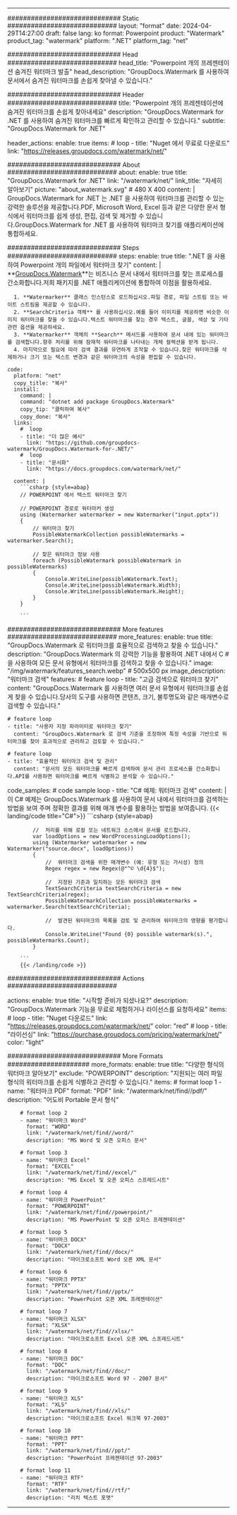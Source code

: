 
---
############################# Static ############################
layout: "format"
date:  2024-04-29T14:27:00
draft: false
lang: ko
format: Powerpoint
product: "Watermark"
product_tag: "watermark"
platform: ".NET"
platform_tag: "net"

############################# Head ############################
head_title: "Powerpoint 개의 프레젠테이션 숨겨진 워터마크 발출"
head_description: "GroupDocs.Watermark 를 사용하여 문서에서 숨겨진 워터마크를 손쉽게 찾아낼 수 있습니다."

############################# Header ############################
title: "Powerpoint 개의 프레젠테이션에 숨겨진 워터마크를 손쉽게 찾아내세요" 
description: "GroupDocs.Watermark for .NET 를 사용하여 숨겨진 워터마크를 빠르게 확인하고 관리할 수 있습니다."
subtitle: "GroupDocs.Watermark for .NET" 

header_actions:
  enable: true
  items:
    #  loop
    - title: "Nuget 에서 무료로 다운로드"
      link: "https://releases.groupdocs.com/watermark/net/"
      
############################# About ############################
about:
    enable: true
    title: "GroupDocs.Watermark for .NET"
    link: "/watermark/net/"
    link_title: "자세히 알아보기"
    picture: "about_watermark.svg" # 480 X 400
    content: |
       GroupDocs.Watermark for .NET 는 .NET 을 사용하여 워터마크를 관리할 수 있는 강력한 솔루션을 제공합니다.PDF, Microsoft Word, Excel 등과 같은 다양한 문서 형식에서 워터마크를 쉽게 생성, 편집, 검색 및 제거할 수 있습니다.GroupDocs.Watermark for .NET 를 사용하여 워터마크 찾기를 애플리케이션에 통합하세요.

############################# Steps ############################
steps:
    enable: true
    title: ".NET 을 사용하여 Powerpoint 개의 파일에서 워터마크 찾기"
    content: |
      **[GroupDocs.Watermark](https://products.groupdocs.com/watermark/net/)**는 비즈니스 문서 내에서 워터마크를 찾는 프로세스를 간소화합니다.저희 패키지를 .NET 애플리케이션에 통합하여 이점을 활용하세요.
      
      1. **Watermarker** 클래스 인스턴스로 로드하십시오.파일 경로, 파일 스트림 또는 바이트 스트림을 제공할 수 있습니다.
      2. **SearchCriteria 객체** 를 사용하십시오.예를 들어 이미지를 제공하면 비슷한 이미지 워터마크를 찾을 수 있습니다.텍스트 워터마크를 찾는 경우 텍스트, 글꼴, 색상 및 기타 관련 옵션을 제공하세요.
      3. **Watermarker** 객체의 **Search** 메서드를 사용하여 문서 내에 있는 워터마크를 검색합니다.향후 처리를 위해 잠재적 워터마크를 나타내는 개체 컬렉션을 받게 됩니다.
      4. 마지막으로 필요에 따라 검색 결과를 유연하게 조작할 수 있습니다.찾은 워터마크를 삭제하거나 크기 또는 텍스트 변경과 같은 워터마크의 속성을 편집할 수 있습니다.
   
    code:
      platform: "net"
      copy_title: "복사"
      install:
        command: |
        command: "dotnet add package GroupDocs.Watermark"
        copy_tip: "클릭하여 복사"
        copy_done: "복사"
      links:
        #  loop
        - title: "더 많은 예시"
          link: "https://github.com/groupdocs-watermark/GroupDocs.Watermark-for-.NET/"
        #  loop
        - title: "문서화"
          link: "https://docs.groupdocs.com/watermark/net/"
          
      content: |
        ```csharp {style=abap}
        // POWERPOINT 에서 텍스트 워터마크 찾기

        // POWERPOINT 경로로 워터마커 생성
        using (Watermarker watermarker = new Watermarker("input.pptx"))
        {
            // 워터마크 찾기
            PossibleWatermarkCollection possibleWatermarks = watermarker.Search();

            // 찾은 워터마크 정보 사용
            foreach (PossibleWatermark possibleWatermark in possibleWatermarks)
            {
                Console.WriteLine(possibleWatermark.Text);
                Console.WriteLine(possibleWatermark.Width);
                Console.WriteLine(possibleWatermark.Height);
            }
        }
        
        ```            

############################# More features ############################
more_features:
  enable: true
  title: "GroupDocs.Watermark 로 워터마크를 효율적으로 검색하고 찾을 수 있습니다."
  description: "GroupDocs.Watermark 의 강력한 기능을 활용하여 .NET 내에서 C #을 사용하여 모든 문서 유형에서 워터마크를 검색하고 찾을 수 있습니다."
  image: "/img/watermark/features_search.webp" # 500x500 px
  image_description: "워터마크 검색"
  features:
    # feature loop
    - title: "고급 검색으로 워터마크 찾기"
      content: "GroupDocs.Watermark 를 사용하면 여러 문서 유형에서 워터마크를 손쉽게 찾을 수 있습니다.당사의 도구를 사용하면 콘텐츠, 크기, 불투명도와 같은 매개변수로 검색할 수 있습니다."

    # feature loop
    - title: "사용자 지정 파라미터로 워터마크 찾기"
      content: "GroupDocs.Watermark 로 검색 기준을 조정하여 특정 속성을 기반으로 워터마크를 찾아 효과적으로 관리하고 검토할 수 있습니다."

    # feature loop
    - title: "효율적인 워터마크 검색 및 관리"
      content: "문서의 모든 워터마크를 빠르게 검색하여 문서 관리 프로세스를 간소화합니다.API를 사용하면 워터마크를 빠르게 식별하고 분석할 수 있습니다."
      
  code_samples:
    # code sample loop
    - title: "C# 예제: 워터마크 검색"
      content: |
        이 C# 예제는 GroupDocs.Watermark 를 사용하여 문서 내에서 워터마크를 검색하는 방법을 보여 주며 정확한 결과를 위해 매개 변수를 활용하는 방법을 보여줍니다.
        {{< landing/code title="C#">}}
        ```csharp {style=abap}
        
            //  처리를 위해 로컬 또는 네트워크 소스에서 문서를 로드합니다.
            var loadOptions = new WordProcessingLoadOptions();
            using (Watermarker watermarker = new Watermarker("source.docx", loadOptions))
            {
                //  워터마크 검색을 위한 매개변수 (예: 유형 또는 가시성) 정의
                Regex regex = new Regex(@"^© \d{4}$");

                //  지정된 기준과 일치하는 모든 워터마크 검색
                TextSearchCriteria textSearchCriteria = new TextSearchCriteria(regex);
                PossibleWatermarkCollection possibleWatermarks = watermarker.Search(textSearchCriteria);

                //  발견된 워터마크의 목록을 검토 및 관리하여 워터마크의 영향을 평가합니다.
                Console.WriteLine("Found {0} possible watermark(s).", possibleWatermarks.Count);
            }

        ```
        {{< /landing/code >}}


############################# Actions ############################

actions:
  enable: true
  title: "시작할 준비가 되셨나요?"
  description: "GroupDocs.Watermark 기능을 무료로 체험하거나 라이선스를 요청하세요"
  items:
    #  loop
    - title: "Nuget 다운로드"
      link: "https://releases.groupdocs.com/watermark/net/"
      color: "red"
        #  loop
    - title: "라이선싱"
      link: "https://purchase.groupdocs.com/pricing/watermark/net/"
      color: "light"


############################# More Formats #####################
more_formats:
    enable: true
    title: "다양한 형식의 워터마크 알아보기"
    exclude: "POWERPOINT"
    description: "지원되는 여러 파일 형식의 워터마크를 손쉽게 식별하고 관리할 수 있습니다."
    items: 
        # format loop 1
        - name: "워터마크 PDF"
          format: "PDF"
          link: "/watermark/net/find//pdf/"
          description: "어도비 Portable 문서 형식"

        # format loop 2
        - name: "워터마크 Word"
          format: "WORD"
          link: "/watermark/net/find//word/"
          description: "MS Word 및 오픈 오피스 문서"
          
        # format loop 3
        - name: "워터마크 Excel"
          format: "EXCEL"
          link: "/watermark/net/find//excel/"
          description: "MS Excel 및 오픈 오피스 스프레드시트"

        # format loop 4
        - name: "워터마크 PowerPoint"
          format: "POWERPOINT"
          link: "/watermark/net/find//powerpoint/"
          description: "MS PowerPoint 및 오픈 오피스 프레젠테이션"

        # format loop 5
        - name: "워터마크 DOCX"
          format: "DOCX"
          link: "/watermark/net/find//docx/"
          description: "마이크로소프트 Word 오픈 XML 문서"
          
        # format loop 6
        - name: "워터마크 PPTX"
          format: "PPTX"
          link: "/watermark/net/find//pptx/"
          description: "PowerPoint 오픈 XML 프레젠테이션"
          
        # format loop 7
        - name: "워터마크 XLSX"
          format: "XLSX"
          link: "/watermark/net/find//xlsx/"
          description: "마이크로소프트 Excel 오픈 XML 스프레드시트"

        # format loop 8
        - name: "워터마크 DOC"
          format: "DOC"
          link: "/watermark/net/find//doc/"
          description: "마이크로소프트 Word 97 - 2007 문서"

        # format loop 9
        - name: "워터마크 XLS"
          format: "XLS"
          link: "/watermark/net/find//xls/"
          description: "마이크로소프트 Excel 워크북 97-2003"

        # format loop 10
        - name: "워터마크 PPT"
          format: "PPT"
          link: "/watermark/net/find//ppt/"
          description: "PowerPoint 프레젠테이션 97-2003"

        # format loop 11
        - name: "워터마크 RTF"
          format: "RTF"
          link: "/watermark/net/find//rtf/"
          description: "리치 텍스트 포맷"

---